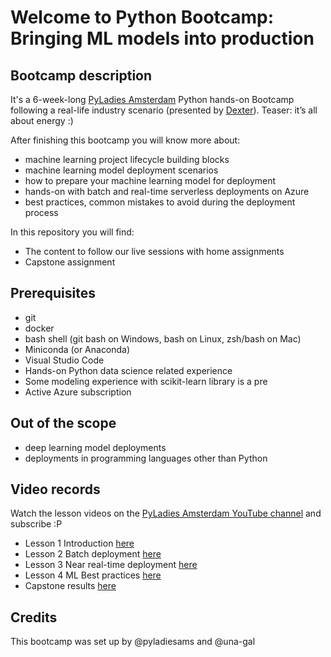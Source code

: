 # Welcome to Python Bootcamp: **Bringing ML models into production**

## Bootcamp description
It's a 6-week-long [PyLadies Amsterdam](https://amsterdam.pyladies.com/) Python hands-on Bootcamp following a real-life industry scenario (presented by [Dexter](https://dexterenergy.ai/)). Teaser: it’s all about energy :)

After finishing this bootcamp you will know more about:
* machine learning project lifecycle building blocks
* machine learning model deployment scenarios
* how to prepare your machine learning model for deployment
* hands-on with batch and real-time serverless deployments on Azure
* best practices, common mistakes to avoid during the deployment process

In this repository you will find:
* The content to follow our live sessions with home assignments
* Capstone assignment

## Prerequisites
- git
- docker
- bash shell (git bash on Windows, bash on Linux, zsh/bash on Mac)
- Miniconda (or Anaconda)
- Visual Studio Code
- Hands-on Python data science related experience
- Some modeling experience with scikit-learn library is a pre
- Active Azure subscription

## Out of the scope
- deep learning model deployments
- deployments in programming languages other than Python

## Video records
Watch the lesson videos on the [PyLadies Amsterdam YouTube channel](https://youtube.com/pyladiesamsterdam) and subscribe :P
- Lesson 1 Introduction [here](https://youtu.be/irwDv_wDyQc)
- Lesson 2 Batch deployment [here](https://youtu.be/G1qxR1Hi3i8)
- Lesson 3 Near real-time deployment [here](https://youtu.be/O7hfLDMizyA)
- Lesson 4 ML Best practices [here](https://youtu.be/J2XgPmsTfGU)
- Capstone results [here](https://youtu.be/aLReepA68Nk)

## Credits
This bootcamp was set up by @pyladiesams and @una-gal
